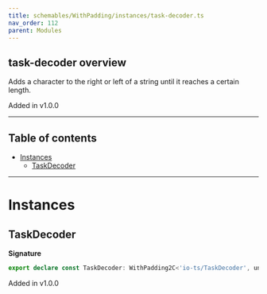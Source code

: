 ```yaml
---
title: schemables/WithPadding/instances/task-decoder.ts
nav_order: 112
parent: Modules
---
```


## task-decoder overview

Adds a character to the right or left of a string until it reaches a certain length.

Added in v1.0.0

---

<h2 class="text-delta">Table of contents</h2>

- [Instances](#instances)
  - [TaskDecoder](#taskdecoder)

---

# Instances

## TaskDecoder

**Signature**

```ts
export declare const TaskDecoder: WithPadding2C<'io-ts/TaskDecoder', unknown>
```

Added in v1.0.0
